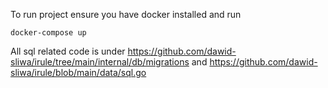 To run project ensure you have docker installed and run
```
docker-compose up
```

All sql related code is under https://github.com/dawid-sliwa/irule/tree/main/internal/db/migrations and https://github.com/dawid-sliwa/irule/blob/main/data/sql.go
